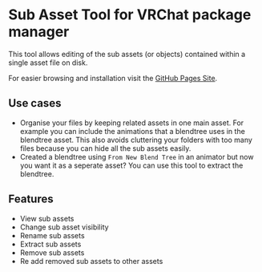 # Sub Asset Tool for VRChat package manager

This tool allows editing of the sub assets (or objects) contained within a single asset file on disk.

For easier browsing and installation visit the [GitHub Pages Site](https://konsti219.github.io/vcc-tools/).

## Use cases

- Organise your files by keeping related assets in one main asset.
  For example you can include the animations that a blendtree uses in the blendtree asset.
  This also avoids cluttering your folders with too many files because you can hide all the sub assets easily.
- Created a blendtree using `From New Blend Tree` in an animator but now you want it as a seperate asset?
  You can use this tool to extract the blendtree.

## Features

- View sub assets
- Change sub asset visibility
- Rename sub assets
- Extract sub assets
- Remove sub assets
- Re add removed sub assets to other assets

